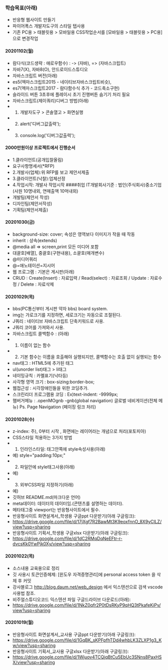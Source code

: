 ### 학습목표(아래)

- 반응형 웹사이트 만들기
- 파이어폭스 개발자도구의 스타일 탭사용
- 기존 PC용 > 태블릿용 > 모바일용 CSS작업순서를 [모바일용 > 태블릿용 > PC용] 으로 변경작업
#### 20201102(월)
- 람다식(코드생략 : 애로우함수) : -> (자바), => (자바스크립트)
- 자바7(X), 자바8(O), 안드로이드스튜디오
- 자바스크립트 버전(아래)
- es5(엑마스크립트2015 - 네이티브자바스크립트비슷), 
- es7(엑마스크립트2017 - 람다함수식 추가 - 코드축소구현)
- 슬라이드 버튼 3초후에 플레이시 초기 진행버튼 숨기기 처리 필요
- 자바스크립트(제이쿼리)디버그 방법(아래)
- 1. 개발자도구 > 콘솔열고 > 화면실행
- 2. alert('디버그값출력');
- 3. console.log('디버그값출력');

#### 2000만원이상 프로젝트에서 진행순서
- 1.클라이언트(공개입찰올림)
- 요구사항명세서(*RFP)
- 2.개발사(업체):위 RFP를 보고 제안서제출
- 3.클라이언트(낙찰):업체선정
- 4.작업시작: 개발사 작업시작
####취업 IT개발회사기준 : 법인(주식회사)중소기업
(사원 10명내외, 연매출액 10억내외)
- 개발팀(제안서 작성)
- 디자인팀(제안서작성)
- 기획팀(제안서제출)
#### 20201030(금)
- background-size: cover; 속성은 영역보다 이미지가 작을 때 작동
- inherit : 상속(extends)
- @media all => screen,print 모든 미디어 포함
- 대괄호[배열], 중괄호{구현내용}, 소괄호(매개변수)
- @미디어쿼리
- @=애노테이션=지시어
- 웹 프로그램 : 기본은 게시판(아래)
- CRUD : Create(Insert) : 자료입력 /
                Read(select) : 자료조회 /
                Update          : 자료수정 /
                Delete           : 자료삭제
#### 20201029(목)
- bbs(PC통신부터 게시판 약자 bbs) board system.
- img는 가로크기를 지정하면, 세로크기는 자동으로 조절된다.
- J쿼리 : 네이티브 자바스크립트 단축키워드로 사용. 
- J쿼리 코어를 가져와서 사용.
- 자바스크립트 콜백함수 : (아래)
- 1. 이름이 없는 함수
- 2. 기본 함수는 이름을 호출해야 실행되지만, 콜백함수는 호출 없이 실행되는 함수
- nav태그 : HTML5에 추가된 태그
- ul(unorder list)태그 > li태그
-  네이밍규칙 : 카멜표기(낙타등)
- 사각형 영역 크기 : box-sizing:border-box;
- 웹접근성 : 시각장애인들을 위한 코딩추가.
- 스크린리더 프로그램용 코딩 : Ex)text-indent: -9999px;
- 햄버거메뉴 : .openMOgnb -gnb(global navigation) 글로벌 네비게이션(전체 메뉴)
Ps. Page Navigation (페이징 링크 처리)
#### 20201028(수)
- z-index: 주), 0부터 시작 , 화면에는 레이어라는 개념으로 처리(포토피아)
- CSS스타일 적용하는 3가지 방법
- 1. 인라인스타일: 태그안쪽에 style속성사용(아래) 
- 예) style="padding:10px;"
- 2. 파일안에 style태그사용(아래)
- 예) <style>내부스타일 주기</style>
- 3. 외부CSS파일 지정하기(아래)
- 예) <link href="css파일위치" />
- 깃허브 README.md(마크다운 언어)
- meta데이터: 데이터의 데이터임.(콘텐츠를 설명하는 데이터).
- 메타태그중 viewport는 반응형사이트에서 필수.
- 반응형사이트 화면설계서_학생용 구글ppt 다운받기(아래 구글링크):
- https://drive.google.com/file/d/17jXgf7R2BawMt3K9eoxfnnO_8X9yClLZ/view?usp=sharing
- 반응형사이트 기획서_학생용 구글xlsx 다운받기(아래 구글링크):
- https://drive.google.com/file/d/1dC2RMqDqNeEFtr-r-dvcsKk0YwPjk0Xy/view?usp=sharing

#### 20201022(목)

- 소스내용 교육용으로 정리
- 깃 사용시 토큰인증헤제: [윈도우 자격증명관리]에 personal access token 을 삭제 후 커밋
- 강사블로그 http://blog.daum.net/web_design 에서 익스텐션으로 검색 vscode 사용법 참조.
- 비주얼스튜디오코드 익스텐션 파일 구글드라이브 다운로드(아래):
- https://drive.google.com/file/d/1NkZ0qfr2P0tDsRKyP9qHQ3tPkafeKiPv/view?usp=sharing

#### 20201019(월)

- 반응형사이트 화면설계서_교사용 구글ppt 다운받기(아래 구글링크):
- https://drive.google.com/file/d/1GqBK_sKPFpfhTDd4whbLK3ZLXP1g3_Kw/view?usp=sharing
- 반응형사이트 기획서_교사용 구글xlsx 다운받기(아래 구글링크):
- https://drive.google.com/file/d/1Wjuov4TCQjqBtCu5EbUc3SNns8PaxHSX/view?usp=sharing